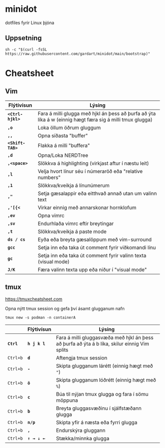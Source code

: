 # minidot
dotfiles fyrir Linux þjóna

## Uppsetning
`sh -c "$(curl -fsSL https://raw.githubusercontent.com/gardart/minidot/main/bootstrap)"`

# Cheatsheet

## Vim

| Flýtivísun | Lýsing |
| -------- | ----------- |
| **`<Ctrl-hjkl>`** | Fara á milli glugga með hjkl án þess að þurfa að ýta líka á w (einnig hægt færa sig á milli tmux glugga) |
| **`,o`** | Loka öllum öðrum gluggum |
| **`,,`** | Opna síðasta "buffer" |
| **`<Shift-TAB>`** | Flakka á milli "buffera" |
| **`,d`** | Opna/Loka NERDTree |
| **`,<space>`** | Slökkva á highlighting (virkjast aftur í næstu leit) |
| **`,l`** | Velja hvort línur séu í númeraröð eða "relative numbers" |
| **`,1`** | Slökkva/kveikja á línunúmerum |
| **`,"`** | Setja gæsalappir eða eitthvað annað utan um valinn text |
| **`,'[{<`** | Virkar einnig með annarskonar hornklofum |
| **`,ev`** | Opna vimrc |
| **`,sv`** | Endurhlaða vimrc eftir breytingar |
| **`,t`** | Slökkva/kveikja á paste mode |
| **`ds / cs`** | Eyða eða breyta gæsalöppum með vim-surround |
| **`gcc`** | Setja inn eða taka út comment fyrir viðkomandi línu |
| **`gc`** | Setja inn eða taka út comment fyrir valinn texta (visual mode) |
| **`J/K`** | Færa valinn texta upp eða niður í "visual mode" |

## tmux
https://tmuxcheatsheet.com

Opna nýtt tmux session og gefa því ásamt glugganum nafn
```
tmux new -s podman -n containerA
```

|| Flýtivísun | Lýsing |
| -------- | -------- | ----------- |
| **`Ctrl`** | **`h j k l`** | Fara á milli gluggasvæða með hjkl án þess að þurfa að ýta á b líka, skilur einnig Vim splits |
| `Ctrl+b` | **`d`** | Aftengja tmux session |
| `Ctrl+b` | **`-`** | Skipta glugganum lárétt (einnig hægt með `"`) |
| `Ctrl+b` | **`ö`** | Skipta glugganum lóðrétt (einnig hægt með `%`) |
| `Ctrl+b` | **`c`** | Búa til nýjan tmux glugga og fara í sömu möppuna |
| `Ctrl+b` | **`b`** | Breyta gluggasvæðinu í sjálfstæðann glugga |
| `Ctrl+b` | **`n/p`** | Skipta yfir á næsta eða fyrri glugga |
| `Ctrl+b` | **`,`** | Endurskýra gluggann |
| `Ctrl+b` | **`↑ → ↓ ←`** | Stækka/minnka glugga |
  
